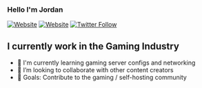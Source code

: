 ###  Hello I'm Jordan

[![Website](https://img.shields.io/website?label=ProjectDarkZone.com&style=for-the-badge&url=https%3A%2F%2Fcodestackr.com)](https://projectdarkzone.com)
[![Website](https://img.shields.io/website?label=JustJordan.co.uk&style=for-the-badge&url=https%3A%2F%2Fcodestackr.com)](https://justjordan.co.uk)
[![Twitter Follow](https://img.shields.io/twitter/follow/justbejordan?color=1DA1F2&logo=twitter&style=for-the-badge)](https://twitter.com/justbejordan)

## I currently work in the Gaming Industry

- 🔧 I'm currently learning gaming server configs and networking
- 👯 I’m looking to collaborate with other content creators
- 🤯 Goals: Contribute to the gaming / self-hosting community
